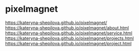 # pixelmagnet
https://kateryna-shepilova.github.io/pixelmagnet/ <br>
https://kateryna-shepilova.github.io/pixelmagnet/about.html <br>
https://kateryna-shepilova.github.io/pixelmagnet/service.html <br>
https://kateryna-shepilova.github.io/pixelmagnet/projects.html <br>
https://kateryna-shepilova.github.io/pixelmagnet/project.html <br>
